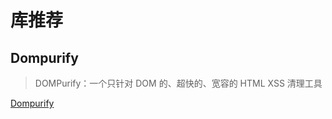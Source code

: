 # 库推荐

## Dompurify

> DOMPurify：一个只针对 DOM 的、超快的、宽容的 HTML XSS 清理工具

[Dompurify](https://www.npmjs.com/package/dompurify)
